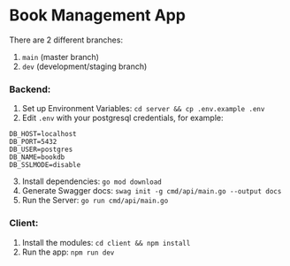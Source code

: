 # Book Management App

There are 2 different branches:
1. `main` (master branch)
2. `dev` (development/staging branch)
### Backend:

1. Set up Environment Variables: `cd server && cp .env.example .env`
2. Edit `.env` with your postgresql credentials, for example:

```
DB_HOST=localhost
DB_PORT=5432
DB_USER=postgres
DB_NAME=bookdb
DB_SSLMODE=disable
```

3. Install dependencies: `go mod download`
4. Generate Swagger docs: `swag init -g cmd/api/main.go --output docs`
5. Run the Server: `go run cmd/api/main.go`

### Client:

1. Install the modules: `cd client && npm install`
2. Run the app: `npm run dev`
